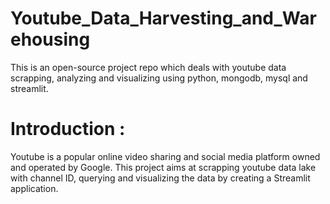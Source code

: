 # Youtube_Data_Harvesting_and_Warehousing
 This is an open-source project repo which deals with youtube data scrapping, analyzing and visualizing using python, mongodb, mysql and streamlit.
# Introduction :
Youtube is a popular online video sharing and social media platform owned and operated by Google. This project aims at scrapping youtube data lake with channel ID, querying and visualizing the data by creating a Streamlit application.



